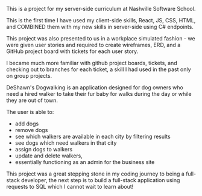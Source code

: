 This is a project for my server-side curriculum at Nashville Software School. 

This is the first time I have used my client-side skills, React, JS, CSS, HTML, and COMBINED them with my new skills in server-side using C# endpoints. 

This project was also presented to us in a workplace simulated fashion - we were given user stories and required to create wireframes, ERD, and a GitHub project board with tickets for each user story.

I became much more familiar with github project boards, tickets, and checking out to branches for each ticket, a skill I had used in the past only on group projects.

DeShawn's Dogwalking is an application designed for dog owners who need a hired walker to take their fur baby for walks during the day or while they are out of town.

The user is able to:
- add dogs
- remove dogs
- see which walkers are available in each city by filtering results
- see dogs which need walkers in that city
- assign dogs to walkers
- update and delete walkers,
- essentially functioning as an admin for the business site

This project was a great stepping stone in my coding journey to being a full-stack developer, the next step is to build a full-stack application using requests to SQL which I cannot wait to learn about!
